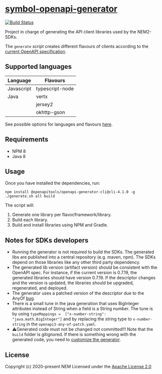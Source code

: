 # [symbol-openapi-generator](https://github.com/nemtech/symbol-openapi-generator)

[![Build Status](https://travis-ci.org/nemtech/symbol-openapi-generator.svg?branch=master)](https://travis-ci.org/nemtech/symbol-openapi-generator)

Project in charge of generating the API client libraries used by the NEM2-SDKs.

The ``generate`` script creates different flavours of clients according to the [current OpenAPI specification](https://github.com/nemtech/nem2-openapi).

## Supported languages
| Language   | Flavours          | 
|------------|------------------|
| Javascript | typescript-node  |
| Java       | vertx            |
|            | jersey2          |
|            | okhttp-gson      |

See possible options for languages and flavours [here](https://openapi-generator.tech/docs/generators/).

## Requirements

* NPM 8
* Java 8

## Usage

Once you have installed the dependencies, run:

~~~~
npm install @openapitools/openapi-generator-cli@cli-4.1.0 -g
./generate.sh all build
~~~~

The script will:

1. Generate one library per flavor/framework/library.
2. Build each library.
3. Build and install libraries using NPM and Gradle.

## Notes for SDKs developers

* Running the generator is not required to build the SDKs. The generated libs are published into a central repository (e.g. maven, npm).  The SDKs depend on those libraries like any other third party dependency.
* The generated lib version (artifact version) should be consistent with the OpenAPI spec. For instance, if the current version is 0.7.19,  the generated libraries should have version 0.7.19. If the descriptor changes and the version is updated, the libraries should be upgraded, regenerated, and deployed.
* The generator uses a patched version of the descriptor due to the AnyOf  [bug](https://github.com/OpenAPITools/openapi-generator/issues/634).
* There is a small tune in the java generation that uses BigInteger attributes instead of String when a field is a String number. The tune is by using ``typeMappings =  ["x-number-string": "java.math.BigInteger"]`` and by replacing the string type to ``x-number-string`` in the ``openapi3-any-of-patch.yaml``.
* ⚠️Generated code must not be changed not committed!!! Note that the ``build`` folder is gitignored. If there is something wrong with the generated code, you need to [customize the generator](https://openapi-generator.tech/docs/customization.html).

## License

Copyright (c) 2020-present NEM
Licensed under the [Apache License 2.0](LICENSE)
